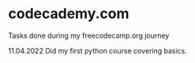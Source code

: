 # codecademy.com
Tasks done during my freecodecamp.org journey

11.04.2022
Did my first python course covering basics.